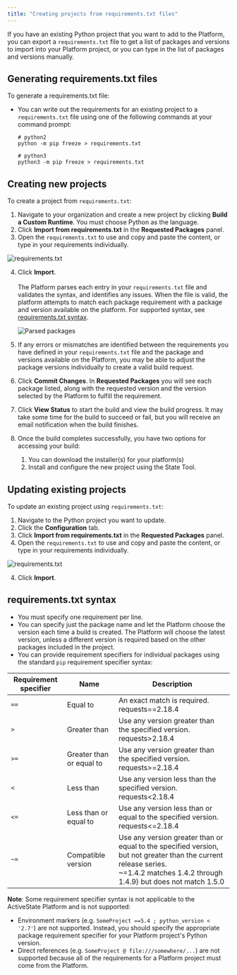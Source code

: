 ```yaml
---
title: "Creating projects from requirements.txt files"
---
```


If you have an existing Python project that you want to add to the Platform, you can export a `requirements.txt` file to get a list of packages and versions to import into your Platform project, or you can type in the list of packages and versions manually.

## Generating requirements.txt files

To generate a requirements.txt file:

* You can write out the requirements for an existing project to a `requirements.txt` file using one of the following commands at your command prompt:

    ```text
    # python2
    python -m pip freeze > requirements.txt

    # python3
    python3 -m pip freeze > requirements.txt
    ```

## Creating new projects

To create a project from `requirements.txt`:

1. Navigate to your organization and create a new project by clicking **Build a Custom Runtime**. You must choose Python as the language.
2. Click **Import from requirements.txt**  in the **Requested Packages** panel.
3. Open the `requirements.txt` to use and copy and paste the content, or type in your requirements individually.

![requirements.txt](/images/requirements-txt.png "requirements.txt entries for import")

4. Click **Import**.
    <br><br>The Platform parses each entry in your `requirements.txt` file and validates the syntax, and identifies any issues. When the file is valid, the platform attempts to match each package requirement with a package and version available on the platform. For supported syntax, see [requirements.txt syntax](#requirements-txt-syntax).
    
   ![Parsed packages](/images/parsed-packages.png)

5. If any errors or mismatches are identified between the requirements you have defined in your `requirements.txt` file and the package and versions available on the Platform, you may be able to adjust the package versions individually to create a valid build request.
6. Click **Commit Changes**.
    In **Requested Packages** you will see each package listed, along with the requested version and the version selected by the Platform to fulfill the requirement.

7. Click **View Status** to start the build and view the build progress. It may take some time for the build to succeed or fail, but you will receive an email notification when the build finishes.
8. Once the build completes successfully, you have two options for accessing your build:
    1. You can download the installer(s) for your platform(s)
    2. Install and configure the new project using the State Tool. 

## Updating existing projects

To update an existing project using `requirements.txt`:

1. Navigate to the Python project you want to update.
2. Click the **Configuration** tab.
2. Click **Import from requirements.txt**  in the **Requested Packages** panel.
3. Open the `requirements.txt` to use and copy and paste the content, or type in your requirements individually.

![requirements.txt](/images/requirements-txt.png "requirements.txt entries for import")

4. Click **Import**.

## requirements.txt syntax

* You must specify one requirement per line.
* You can specify just the package name and let the Platform choose the version each time a build is created. The Platform will choose the latest version, unless a different version is required based on the other packages included in the project.
* You can provide requirement specifiers for individual packages using the standard `pip` requirement specifier syntax:

Requirement specifier | Name | Description 
|----|----|----|
`==` | Equal to | An exact match is required.<br>requests==2.18.4
`>` | Greater than | Use any version greater than the specified version.<br>requests>2.18.4
`>=` | Greater than or equal to | Use any version greater than the specified version.<br>requests>=2.18.4
`<` | Less than | Use any version less than the specified version.<br>requests<2.18.4
`<=` | Less than or equal to | Use any version less than or equal to the specified version.<br>requests<=2.18.4
`~=` | Compatible version | Use any version greater than or equal to the specified version, but not greater than the current release series.<br>~=1.4.2 matches 1.4.2 through 1.4.9) but does not match 1.5.0

**Note**: Some requirement specifier syntax is not applicable to the ActiveState Platform and is not supported:

* Environment markers (e.g. `SomeProject ==5.4 ; python_version < '2.7'`) are not supported. Instead, you should specify the appropriate package requirement specifier for your Platform project's Python version.
* Direct references (e.g. `SomeProject @ file:///somewhere/...`) are not supported because all of the requirements for a Platform project must come from the Platform.